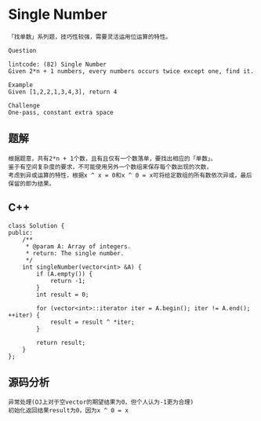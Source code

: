 # Single Number

    「找单数」系列题，技巧性较强，需要灵活运用位运算的特性。
    
    Question
    
    lintcode: (82) Single Number
    Given 2*n + 1 numbers, every numbers occurs twice except one, find it.
    
    Example
    Given [1,2,2,1,3,4,3], return 4
    
    Challenge
    One-pass, constant extra space
    
## 题解

    根据题意，共有2*n + 1个数，且有且仅有一个数落单，要找出相应的「单数」。
    鉴于有空间复杂度的要求，不可能使用另外一个数组来保存每个数出现的次数，
    考虑到异或运算的特性，根据x ^ x = 0和x ^ 0 = x可将给定数组的所有数依次异或，最后保留的即为结果。

## C++

    class Solution {
    public:
        /**
         * @param A: Array of integers.
         * return: The single number.
         */
        int singleNumber(vector<int> &A) {
            if (A.empty()) {
                return -1;
            }
            int result = 0;
    
            for (vector<int>::iterator iter = A.begin(); iter != A.end(); ++iter) {
                result = result ^ *iter;
            }
    
            return result;
        }
    };

## 源码分析

    异常处理(OJ上对于空vector的期望结果为0，但个人认为-1更为合理)
    初始化返回结果result为0，因为x ^ 0 = x
